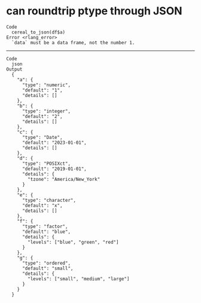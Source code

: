 # can roundtrip ptype through JSON

    Code
      cereal_to_json(df$a)
    Error <rlang_error>
      `data` must be a data frame, not the number 1.

---

    Code
      json
    Output
      {
        "a": {
          "type": "numeric",
          "default": "1",
          "details": []
        },
        "b": {
          "type": "integer",
          "default": "2",
          "details": []
        },
        "c": {
          "type": "Date",
          "default": "2023-01-01",
          "details": []
        },
        "d": {
          "type": "POSIXct",
          "default": "2019-01-01",
          "details": {
            "tzone": "America/New_York"
          }
        },
        "e": {
          "type": "character",
          "default": "x",
          "details": []
        },
        "f": {
          "type": "factor",
          "default": "blue",
          "details": {
            "levels": ["blue", "green", "red"]
          }
        },
        "g": {
          "type": "ordered",
          "default": "small",
          "details": {
            "levels": ["small", "medium", "large"]
          }
        }
      } 

